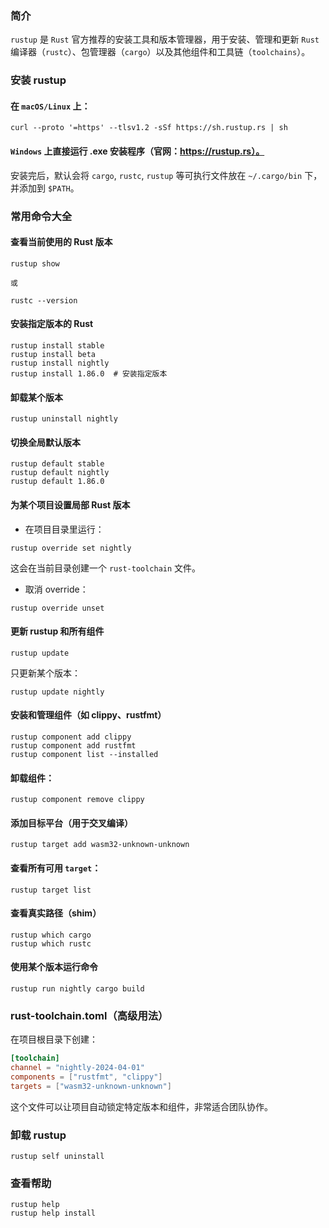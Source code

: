 ### 简介

`rustup` 是 `Rust` 官方推荐的安装工具和版本管理器，用于安装、管理和更新 `Rust` 编译器（`rustc`）、包管理器（`cargo`）以及其他组件和工具链（`toolchains`）。

### 安装 rustup

#### 在 `macOS/Linux` 上：

```shell
curl --proto '=https' --tlsv1.2 -sSf https://sh.rustup.rs | sh
```

#### `Windows` 上直接运行 .exe 安装程序（官网：https://rustup.rs）。

安装完后，默认会将 `cargo`, `rustc`, `rustup` 等可执行文件放在 `~/.cargo/bin` 下，并添加到 `$PATH`。

### 常用命令大全

#### 查看当前使用的 Rust 版本

```shell
rustup show

或

rustc --version
```

#### 安装指定版本的 Rust

```shell
rustup install stable
rustup install beta
rustup install nightly
rustup install 1.86.0  # 安装指定版本
```

#### 卸载某个版本

```shell
rustup uninstall nightly
```

#### 切换全局默认版本

```shell
rustup default stable
rustup default nightly
rustup default 1.86.0
```

#### 为某个项目设置局部 Rust 版本

* 在项目目录里运行：

```shell
rustup override set nightly
```

这会在当前目录创建一个 `rust-toolchain` 文件。

* 取消 override：

```shell
rustup override unset
```

#### 更新 rustup 和所有组件

```shell
rustup update
```

只更新某个版本：

```shell
rustup update nightly
```

#### 安装和管理组件（如 clippy、rustfmt）

```shell
rustup component add clippy
rustup component add rustfmt
rustup component list --installed
```

#### 卸载组件：

```shell
rustup component remove clippy
```

#### 添加目标平台（用于交叉编译）

```shell
rustup target add wasm32-unknown-unknown
```

#### 查看所有可用 `target`：

```shell
rustup target list
```

#### 查看真实路径（shim）

```shell
rustup which cargo
rustup which rustc
```

#### 使用某个版本运行命令

```shell
rustup run nightly cargo build
```

### rust-toolchain.toml（高级用法）

在项目根目录下创建：

```toml
[toolchain]
channel = "nightly-2024-04-01"
components = ["rustfmt", "clippy"]
targets = ["wasm32-unknown-unknown"]
```

这个文件可以让项目自动锁定特定版本和组件，非常适合团队协作。

### 卸载 rustup

```shell
rustup self uninstall
```

### 查看帮助

```shell
rustup help
rustup help install
```

